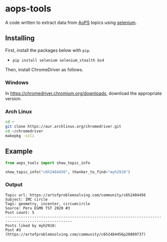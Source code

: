 # aops-tools

A code written to extract data from
[AoPS](https://artofproblemsolving.com/community/) topics using
[selenium](https://pypi.org/project/selenium/).

## Installing

First, install the packages below with `pip`.

* `pip install selenium selenium_stealth bs4`

Then, install ChromeDriver as follows.

### Windows

In <https://chromedriver.chromium.org/downloads>, download the appropriate version.

### Arch Linux

```sh
cd ~
git clone https://aur.archlinux.org/chromedriver.git
cd ~/chromedriver
makepkg -scCi
```

## Example

```py
from aops_tools import show_topic_info

show_topic_info("c6h2484456", thanker_to_find="myh2910")
```

### Output

```
Topic url: https://artofproblemsolving.com/community/c6h2484456
Subject: IMC circle
Tags: geometry, incenter, circumcircle
Source: Peru EGMO TST 2020 #3
Post count: 5
----------------------------------------------------------------------------------------------------
Posts liked by myh2910:
Post #3 (https://artofproblemsolving.com/community/c6h2484456p20889737)
```
